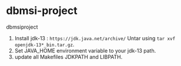 # dbmsi-project
dbmsiproject

1. Install jdk-13 : ```https://jdk.java.net/archive/``` Untar using ```tar xvf openjdk-13*_bin.tar.gz```.
2. Set JAVA_HOME environment variable to your jdk-13 path. 
3. update all Makefiles JDKPATH and LIBPATH.
